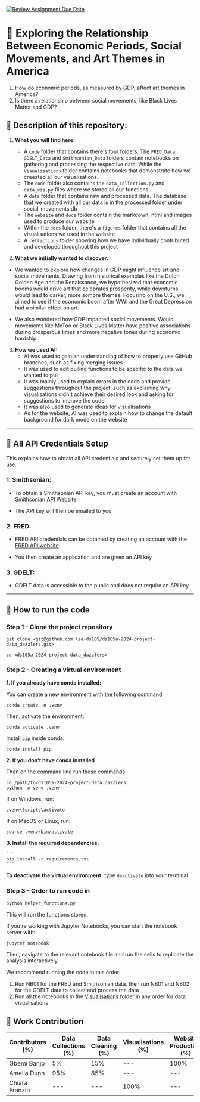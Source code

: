 [![Review Assignment Due Date](https://classroom.github.com/assets/deadline-readme-button-22041afd0340ce965d47ae6ef1cefeee28c7c493a6346c4f15d667ab976d596c.svg)](https://classroom.github.com/a/_SwzfpU1)

# 🎨 Exploring the Relationship Between Economic Periods, Social Movements, and Art Themes in America

1.  How do economic periods, as measured by GDP, affect art themes in America?
2.  Is there a relationship between social movements, like Black Lives Matter and GDP?

## 🎨 Description of this repository:

1.  **What you will find here:**

    -   A `code` folder that contains there's four folders. The `FRED_Data`, `GDELT_Data` and `Smithsonian_Data` folders contain notebooks on gathering and processing the respective data. While the `Visualisations` folder contains notebooks that demonstrate how we creeated all our visualisations.
    -   The `code` folder also contains the `data_collection.py` and `data_vis.py` files where we stored all our functions
    -   A `data` folder that contains raw and processed data. The database that we created with all our data is in the processed folder under social_movements.db
    -   The `website` and `docs` folder contain the markdown, html and images used to produce our website
    -   Within the `docs` folder, there's a `figures` folder that contains all the visualisations we used in the website
    -   A `reflections` folder showing how we have individually contributed and developed throughout this project

2.  **What we initially wanted to discover:**

-   We wanted to explore how changes in GDP might influence art and social movements. Drawing from historical examples like the Dutch Golden Age and the Renaissance, we hypothesized that economic booms would drive art that celebrates prosperity, while downturns would lead to darker, more sombre themes. Focusing on the U.S., we aimed to see if the economic boom after WWI and the Great Depression had a similar effect on art.

-   We also wondered how GDP impacted social movements. Would movements like MeToo or Black Lives Matter have positive associations during prosperous times and more negative tones during economic hardship.

3.  **How we used AI:**
      -   AI was used to gain an understanding of how to properly use GitHub branches, such as fixing merging issues
    - It was used to edit pulling functions to be specific to the data we wanted to pull
    - It was mainly used to explain errors in the code and provide suggestions throughout the project, such as explaining why visualisations didn't achieve their desired look and asking for suggestions to improve the code
    - It was also used to generate ideas for visualisations
    - As for the website, AI was used to explain how to change the default background for dark mode on the website
   
------------------------------------------------------------------------

## 🎨 All API Credentials Setup

This explains how to obtain all API credentials and securely set them up for use.

### 1. Smithsonian:

-   To obtain a Smithsonian API key, you must create an account with [Smithsonian API Website](https://api.data.gov/signup/)

-   The API key will then be emailed to you

### 2. FRED:

-   FRED API credentials can be obtained by creating an account with the [FRED API website](https://fredaccount.stlouisfed.org/login/secure/).

-   You then create an application and are given an API key

### 3. GDELT:

-   GDELT data is accessible to the public and does not require an API key

------------------------------------------------------------------------

## 🎨 How to run the code

### Step 1 - Clone the project repository

```              
git clone <git@github.com:lse-ds105/ds105a-2024-project-data_dazzlers.git>
```

```         
cd <ds105a-2024-project-data_dazzlers>
```

### Step 2 - Creating a virtual environment

**1. If you already have conda installed:**

You can create a new environment with the following command:

```         
conda create -n .venv
```

Then, activate the environment:

``` 
conda activate .venv
```

Install `pip` inside conda:

``` 
conda install pip
```

**2. If you don't have conda installed**

Then on the command line run these commands

```         
cd /path/to/ds105a-2024-project-data_dazzlers
python -m venv .venv
```

If on Windows, run:

```         
.venv\Scripts\activate
```

If on MacOS or Linux, run:

```         
source .venv/bin/activate
```

**3.  Install the required dependencies:**

    ```              
    pip install -r requirements.txt
    ```

**To deactivate the virtual environment:** type `deactivate` into your terminal

### Step 3 - Order to run code in

``` 
python helper_functions.py
```

This will run the functions stored.

If you're working with Jupyter Notebooks, you can start the notebook server with:

``` 
jupyter notebook
```

Then, navigate to the relevant notebook file and run the cells to replicate the analysis interactively.

We recommend running the code in this order:

1.  Run NB01 for the FRED and Smithsonian data, then run NB01 and NB02 for the GDELT data to collect and process the data
2.  Run all the notebooks in the [Visualisations](code/Visualisations/) folder in any order for data visualisations

## 🎨 Work Contribution

| Contributors (%) | Data Collections (%) | Data Cleaning (%) | Visualisations (%) | Website Production (%) | Documentation (%) |
|----|----|----|----|----|----|
| Gbemi Banjo | 5% | 15% | --- | 100% | 33% |
| Amelia Dunn | 95%| 85% | --- | --- | 33% |
| Chiara Franzin | --- | --- | 100% | --- | 33% |
